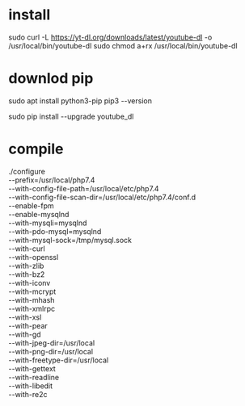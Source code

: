 # install

sudo curl -L https://yt-dl.org/downloads/latest/youtube-dl -o /usr/local/bin/youtube-dl
sudo chmod a+rx /usr/local/bin/youtube-dl

# downlod pip
sudo apt install python3-pip
pip3 --version

sudo pip install --upgrade youtube_dl


# compile 

./configure \
  --prefix=/usr/local/php7.4 \
  --with-config-file-path=/usr/local/etc/php7.4 \
  --with-config-file-scan-dir=/usr/local/etc/php7.4/conf.d \
  --enable-fpm \
  --enable-mysqlnd \
  --with-mysqli=mysqlnd \
  --with-pdo-mysql=mysqlnd \
  --with-mysql-sock=/tmp/mysql.sock \
  --with-curl \
  --with-openssl \
  --with-zlib \
  --with-bz2 \
  --with-iconv \
  --with-mcrypt \
  --with-mhash \
  --with-xmlrpc \
  --with-xsl \
  --with-pear \
  --with-gd \
  --with-jpeg-dir=/usr/local \
  --with-png-dir=/usr/local \
  --with-freetype-dir=/usr/local \
  --with-gettext \
  --with-readline \
  --with-libedit \
  --with-re2c
